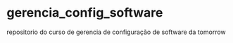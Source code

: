 # gerencia_config_software
repositorio do curso de gerencia de configuração de software da tomorrow

